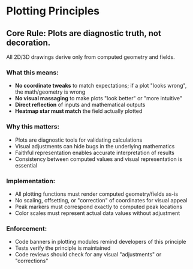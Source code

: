 # Plotting Principles

## Core Rule: Plots are diagnostic truth, not decoration.

All 2D/3D drawings derive only from computed geometry and fields.

### What this means:

- **No coordinate tweaks** to match expectations; if a plot "looks wrong", the math/geometry is wrong
- **No visual massaging** to make plots "look better" or "more intuitive"
- **Direct reflection** of inputs and mathematical outputs
- **Heatmap star must match** the field actually plotted

### Why this matters:

- Plots are diagnostic tools for validating calculations
- Visual adjustments can hide bugs in the underlying mathematics
- Faithful representation enables accurate interpretation of results
- Consistency between computed values and visual representation is essential

### Implementation:

- All plotting functions must render computed geometry/fields as-is
- No scaling, offsetting, or "correction" of coordinates for visual appeal
- Peak markers must correspond exactly to computed peak locations
- Color scales must represent actual data values without adjustment

### Enforcement:

- Code banners in plotting modules remind developers of this principle
- Tests verify the principle is maintained
- Code reviews should check for any visual "adjustments" or "corrections"
